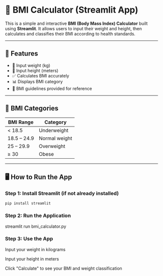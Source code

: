 # 🧮 BMI Calculator (Streamlit App)

This is a simple and interactive **BMI (Body Mass Index) Calculator** built using **Streamlit**. It allows users to input their weight and height, then calculates and classifies their BMI according to health standards.

---

## 🚀 Features

- 📏 Input weight (kg)
- 📐 Input height (meters)
- ✅ Calculates BMI accurately
- 📊 Displays BMI category
- 💬 BMI guidelines provided for reference

---

## 🧠 BMI Categories

| BMI Range     | Category       |
|---------------|----------------|
| < 18.5        | Underweight    |
| 18.5 – 24.9   | Normal weight  |
| 25 – 29.9     | Overweight     |
| ≥ 30          | Obese          |

---

## 🖥️ How to Run the App

### Step 1: Install Streamlit (if not already installed)

```
pip install streamlit
```

### Step 2: Run the Application

streamlit run bmi_calculator.py

### Step 3: Use the App

Input your weight in kilograms

Input your height in meters

Click "Calculate" to see your BMI and weight classification
